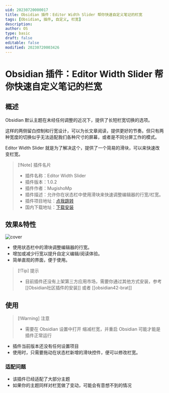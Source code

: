 ```yaml
---
uid: 20230720000017
title: Obsidian 插件：Editor Width Slider 帮你快速自定义笔记的栏宽
tags: [Obsidian, 插件, 自定义, 栏宽]
description: 
author: OS
type: basic
draft: false
editable: false
modified: 20230720003426
---
```


# Obsidian 插件：Editor Width Slider 帮你快速自定义笔记的栏宽

## 概述

Obsidian 默认主题在未经任何调整的近况下，提供了长短栏宽切换的选项。

这样的两侧留白控制和行宽设计，可以为长文章阅读，提供更好的节奏。但只有两种宽度的切换似乎无法适配我们各种尺寸的屏幕，或者是不同分屏工作的模式。

Editor Width Slider 就是为了解决这个，提供了一个简易的滑块，可以来快速改变栏宽。

> [!Note] 插件名片
> - 插件名称：Editor Width Slider
> - 插件版本：1.0.2
> - 插件作者：MugishoMp
> - 插件描述：允许你在状态栏中使用滑块来快速调整编辑器的行宽/栏宽。
> - 插件项目地址：[点我跳转](https://github.com/MugishoMp/obsidian-editor-width-slider)
> - 国内下载地址：[下载安装](https://pkmer.cn/products/plugin/pluginMarket/?editor-width-slider)

## 效果&特性

![cover](https://cdn.pkmer.cn/images/GIF%202023-7-19%2023-57-47.gif!pkmer)

- 使用状态栏中的滑块调整编辑器的行宽。
- 增加或减少行宽以提升自定义编辑/阅读体验。
- 简单直观的界面，便于使用。

> [!Tip] 提示
> - 目前插件还没有上架第三方应用市场，需要你通过其他方式安装，参考 [[Obsidian社区插件的安装]] 或者 [[obsidian42-brat]]

## 使用

> [!Warning] 注意
> - 需要在 Obsidian 设置中打开 缩减栏宽，并重启 Obsidian 可能才能是插件正常运行

- 插件当前版本还没有任何设置项目
- 使用时，只需要拖动在状态栏新增的滑块控件，便可以修改栏宽。

### 适配问题

- 该插件已经适配了大部分主题
- 如果你的主题同样对栏宽做了变动，可能会有意想不到的情况